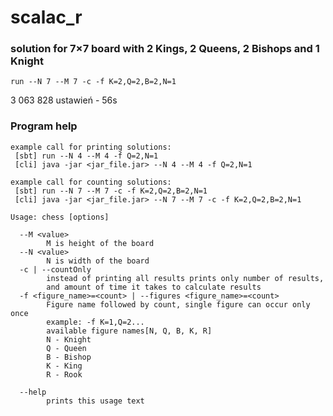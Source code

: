 # scalac_r

### solution for 7×7 board with 2 Kings, 2 Queens, 2 Bishops and 1 Knight
`run --N 7 --M 7 -c -f K=2,Q=2,B=2,N=1`

3 063 828 ustawień - 56s

### Program help 
```
example call for printing solutions:
 [sbt] run --N 4 --M 4 -f Q=2,N=1
 [cli] java -jar <jar_file.jar> --N 4 --M 4 -f Q=2,N=1
 
example call for counting solutions:
 [sbt] run --N 7 --M 7 -c -f K=2,Q=2,B=2,N=1
 [cli] java -jar <jar_file.jar> --N 7 --M 7 -c -f K=2,Q=2,B=2,N=1

Usage: chess [options]

  --M <value>
        M is height of the board
  --N <value>
        N is width of the board
  -c | --countOnly
        instead of printing all results prints only number of results, 
        and amount of time it takes to calculate results
  -f <figure_name>=<count> | --figures <figure_name>=<count>
        Figure name followed by count, single figure can occur only once 
        example: -f K=1,Q=2...
        available figure names[N, Q, B, K, R]
        N - Knight
        Q - Queen
        B - Bishop
        K - King
        R - Rook

  --help
        prints this usage text

```
